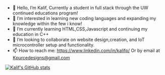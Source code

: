 - 👋 Hello, I’m Kalif, Currently a student in full stack through the UW continued educations program!
- 👀 I’m interested in learning new coding languages and expanding my knowledge within the few i know!
- 🌱 I’m currently learning HTML,CSS,Javascript and continuing my education in C++
- 💞️ I’m looking to collaborate on website design,creation, and IoT microcontroller setup and functionality.
- 📫 How to reach me: https://www.linkedin.com/in/kalifp/  Or by email at Kpurcedesigns@gmail.com

<!---
Unconditionallove47/Unconditionallove47 is a ✨ special ✨ repository because its `README.md` (this file) appears on your GitHub profile.
You can click the Preview link to take a look at your changes.
--->
[![Kalif's GitHub stats](https://github-readme-stats.vercel.app/api?username=Unconditionallove47)](https://github.com/Unconditionallove47/github-readme-stats&theme=radical)
